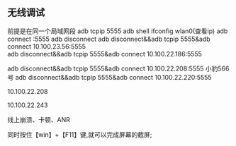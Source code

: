 ## 无线调试
前提是在同一个局域网段
adb tcpip 5555
adb shell ifconfig wlan0(查看ip)
adb connect <ip>:5555
adb disconnect <ip>
adb disconnect&&adb tcpip 5555&adb connect 10.100.23.56:5555          
adb disconnect&&adb tcpip 5555&adb connect 10.100.22.186:5555

adb disconnect&&adb tcpip 5555&adb connect 10.100.22.208:5555          小豹566号
adb disconnect&&adb tcpip 5555&adb connect 10.100.22.220:5555

10.100.22.208

10.100.22.243



线上崩溃、卡顿、ANR

同时按住【win】+【F11】键,就可以完成屏幕的截屏;
